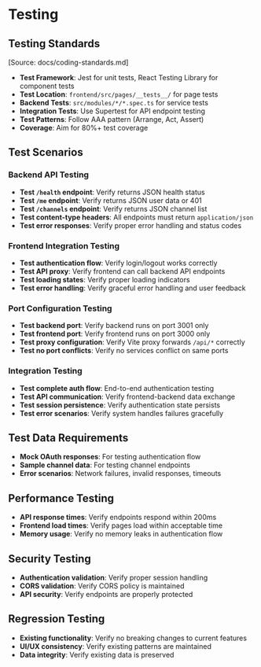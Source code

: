 # **Testing**

## **Testing Standards**
[Source: docs/coding-standards.md]
- **Test Framework**: Jest for unit tests, React Testing Library for component tests
- **Test Location**: `frontend/src/pages/__tests__/` for page tests
- **Backend Tests**: `src/modules/*/*.spec.ts` for service tests
- **Integration Tests**: Use Supertest for API endpoint testing
- **Test Patterns**: Follow AAA pattern (Arrange, Act, Assert)
- **Coverage**: Aim for 80%+ test coverage

## **Test Scenarios**

### **Backend API Testing**
- **Test `/health` endpoint**: Verify returns JSON health status
- **Test `/me` endpoint**: Verify returns JSON user data or 401
- **Test `/channels` endpoint**: Verify returns JSON channel list
- **Test content-type headers**: All endpoints must return `application/json`
- **Test error responses**: Verify proper error handling and status codes

### **Frontend Integration Testing**
- **Test authentication flow**: Verify login/logout works correctly
- **Test API proxy**: Verify frontend can call backend API endpoints
- **Test loading states**: Verify proper loading indicators
- **Test error handling**: Verify graceful error handling and user feedback

### **Port Configuration Testing**
- **Test backend port**: Verify backend runs on port 3001 only
- **Test frontend port**: Verify frontend runs on port 3000 only
- **Test proxy configuration**: Verify Vite proxy forwards `/api/*` correctly
- **Test no port conflicts**: Verify no services conflict on same ports

### **Integration Testing**
- **Test complete auth flow**: End-to-end authentication testing
- **Test API communication**: Verify frontend-backend data exchange
- **Test session persistence**: Verify authentication state persists
- **Test error scenarios**: Verify system handles failures gracefully

## **Test Data Requirements**
- **Mock OAuth responses**: For testing authentication flow
- **Sample channel data**: For testing channel endpoints
- **Error scenarios**: Network failures, invalid responses, timeouts

## **Performance Testing**
- **API response times**: Verify endpoints respond within 200ms
- **Frontend load times**: Verify pages load within acceptable time
- **Memory usage**: Verify no memory leaks in authentication flow

## **Security Testing**
- **Authentication validation**: Verify proper session handling
- **CORS validation**: Verify CORS policy is maintained
- **API security**: Verify endpoints are properly protected

## **Regression Testing**
- **Existing functionality**: Verify no breaking changes to current features
- **UI/UX consistency**: Verify existing patterns are maintained
- **Data integrity**: Verify existing data is preserved
